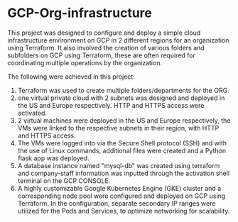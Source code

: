 # GCP-Org-infrastructure
This project was designed to configure and deploy a simple cloud infrastructure environment on GCP in 2 different regions for an organization using Terraform.
It also involved the creation of various folders and subfolders on GCP using Terraform, these are often required for coordinating multiple operations by the organization.

The following were achieved in this project:
1. Terraform was used to create multiple folders/departments for the ORG.
2. one virtual private cloud with 2 subnets was designed and deployed in the US and Europe respectively. HTTP and HTTPS access were activated.
3. 2 virtual machines were deployed in the US and Europe respectively, the VMs were linked to the respective subnets in their region, with HTTP and HTTPS access.
4. The VMs were logged into via the Secure Shell protocol (SSH) and with the use of Linux commands, additional files were created and a Python flask app was deployed.
5. A database instance named "mysql-db" was created using terraform and company-staff information was inputted through the activation shell terminal on the GCP CONSOLE.
6. A highly customizable Google Kubernetes Engine (GKE) cluster and a corresponding node pool were configured and deployed on GCP using Terraform. In the configuration, separate secondary IP ranges were utilized for the Pods and Services, to optimize networking for scalability.
